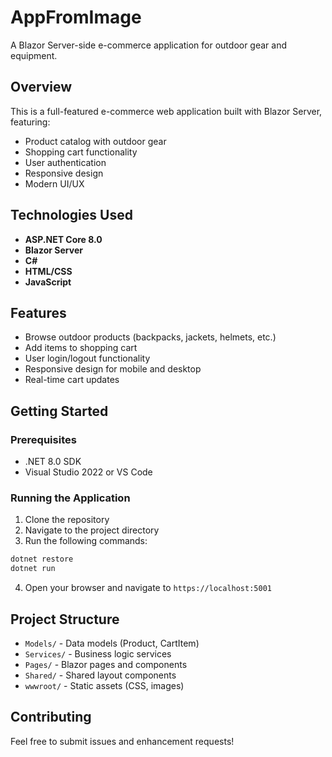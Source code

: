 # AppFromImage

A Blazor Server-side e-commerce application for outdoor gear and equipment.

## Overview

This is a full-featured e-commerce web application built with Blazor Server, featuring:

- Product catalog with outdoor gear
- Shopping cart functionality
- User authentication
- Responsive design
- Modern UI/UX

## Technologies Used

- **ASP.NET Core 8.0**
- **Blazor Server**
- **C#**
- **HTML/CSS**
- **JavaScript**

## Features

- Browse outdoor products (backpacks, jackets, helmets, etc.)
- Add items to shopping cart
- User login/logout functionality
- Responsive design for mobile and desktop
- Real-time cart updates

## Getting Started

### Prerequisites

- .NET 8.0 SDK
- Visual Studio 2022 or VS Code

### Running the Application

1. Clone the repository
2. Navigate to the project directory
3. Run the following commands:

```bash
dotnet restore
dotnet run
```

4. Open your browser and navigate to `https://localhost:5001`

## Project Structure

- `Models/` - Data models (Product, CartItem)
- `Services/` - Business logic services
- `Pages/` - Blazor pages and components
- `Shared/` - Shared layout components
- `wwwroot/` - Static assets (CSS, images)

## Contributing

Feel free to submit issues and enhancement requests!